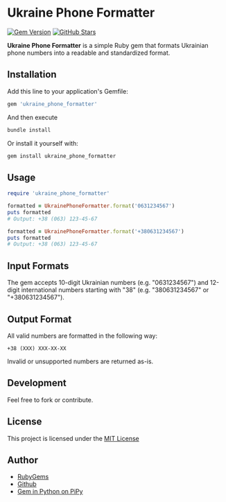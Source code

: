 # Ukraine Phone Formatter

[![Gem Version](https://badge.fury.io/rb/ukraine_phone_formatter.svg?icon=si%3Arubygems)](https://badge.fury.io/rb/ukraine_phone_formatter)
[![GitHub Stars](https://img.shields.io/github/stars/stkossman/ukraine_phone_formatter?style=social)](https://github.com/stkossman/ukraine_phone_formatter)

**Ukraine Phone Formatter** is a simple Ruby gem that formats Ukrainian phone numbers into a readable and standardized format.

## Installation

Add this line to your application's Gemfile:

```ruby
gem 'ukraine_phone_formatter'
```
And then execute
```bash
bundle install
```
Or install it yourself with:
```bash
gem install ukraine_phone_formatter
```

## Usage

```ruby
require 'ukraine_phone_formatter'

formatted = UkrainePhoneFormatter.format('0631234567')
puts formatted
# Output: +38 (063) 123-45-67

formatted = UkrainePhoneFormatter.format('+380631234567')
puts formatted
# Output: +38 (063) 123-45-67
```

## Input Formats
The gem accepts 10-digit Ukrainian numbers (e.g. "0631234567") and 12-digit international numbers starting with "38" (e.g. "380631234567" or "+380631234567").

## Output Format
All valid numbers are formatted in the following way:
```
+38 (XXX) XXX-XX-XX
```
Invalid or unsupported numbers are returned as-is.

## Development
Feel free to fork or contribute.

## License
This project is licensed under the [MIT License](LICENSE)

## Author
- [RubyGems](https://rubygems.org/profiles/kossman)
- [Github](https://github.com/stkossman)
- [Gem in Python on PiPy](https://github.com/stkossman/ukraine_phone_formatter_py)

